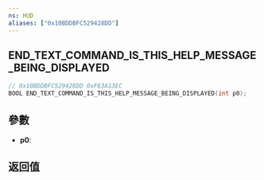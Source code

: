 ```yaml
---
ns: HUD
aliases: ["0x10BDDBFC529428DD"]
---
```

## END_TEXT_COMMAND_IS_THIS_HELP_MESSAGE_BEING_DISPLAYED

```c
// 0x10BDDBFC529428DD 0xF63A13EC
BOOL END_TEXT_COMMAND_IS_THIS_HELP_MESSAGE_BEING_DISPLAYED(int p0);
```


## 參數
* **p0**: 

## 返回值
